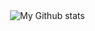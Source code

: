 


<p>&nbsp;<img align="center" src="https://github-readme-stats.vercel.app/api?username=MrAdityaAlok&show_icons=true&include_all_commits=true&count_private=true&theme=prussian" alt="My Github stats" /></p>
